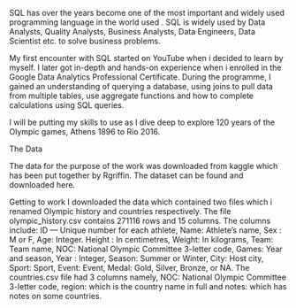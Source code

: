 
SQL has over the years become one of the most important and widely used programming language in the world used . SQL is widely used by Data Analysts, Quality Analysts, Business Analysts, Data Engineers, Data Scientist etc. to solve business problems.

My first encounter with SQL started on YouTube when i decided to learn by myself. I later got in-depth and hands-on experience when i enrolled in the Google Data Analytics Professional Certificate. During the programme, I gained an understanding of querying a database, using joins to pull data from multiple tables, use aggregate functions and how to complete calculations using SQL queries.

I will be putting my skills to use as I dive deep to explore 120 years of the Olympic games, Athens 1896 to Rio 2016.

The Data

The data for the purpose of the work was downloaded from kaggle which has been put together by Rgriffin. The dataset can be found and downloaded here.

Getting to work
I downloaded the data which contained two files which i renamed Olympic history and countries respectively. The file olympic_history.csv contains 271116 rows and 15 columns. The columns include: ID — Unique number for each athlete, Name: Athlete’s name, Sex : M or F, Age: Integer. Height : In centimetres, Weight: In kilograms, Team: Team name, NOC: National Olympic Committee 3-letter code, Games: Year and season, Year : Integer, Season: Summer or Winter, City: Host city, Sport: Sport, Event: Event, Medal: Gold, Silver, Bronze, or NA. The countries.csv file had 3 columns namely, NOC: National Olympic Committee 3-letter code, region: which is the country name in full and notes: which has notes on some countries.
